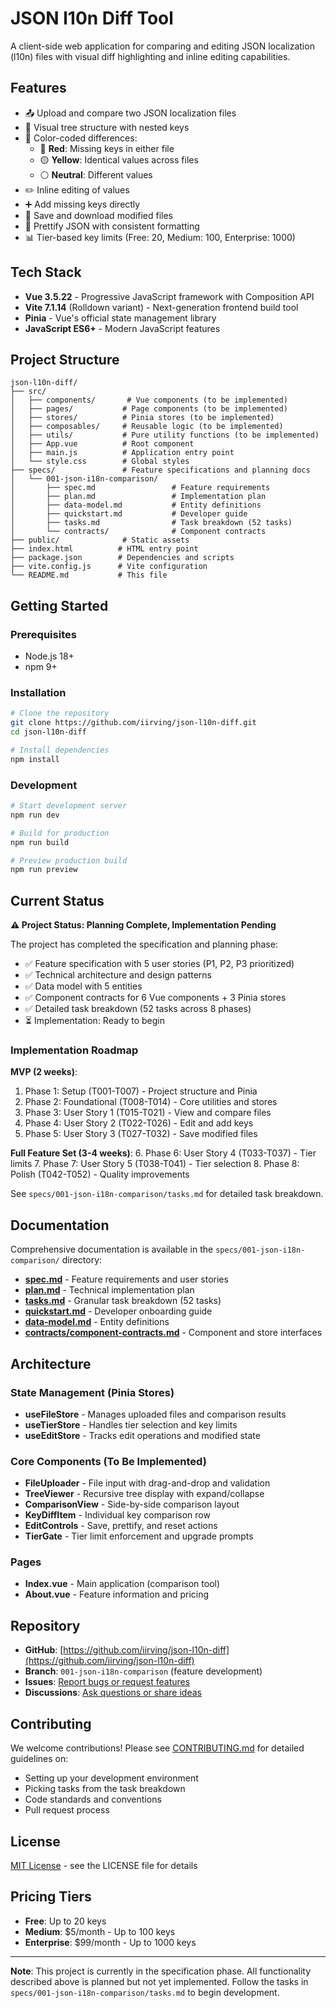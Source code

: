 # JSON l10n Diff Tool

A client-side web application for comparing and editing JSON localization (l10n) files with visual diff highlighting and inline editing capabilities.

## Features

- 📤 Upload and compare two JSON localization files
- 🌳 Visual tree structure with nested keys
- 🎨 Color-coded differences:
  - 🔴 **Red**: Missing keys in either file
  - 🟡 **Yellow**: Identical values across files
  - ⚪ **Neutral**: Different values
- ✏️ Inline editing of values
- ➕ Add missing keys directly
- 💾 Save and download modified files
- 🎨 Prettify JSON with consistent formatting
- 📊 Tier-based key limits (Free: 20, Medium: 100, Enterprise: 1000)

## Tech Stack

- **Vue 3.5.22** - Progressive JavaScript framework with Composition API
- **Vite 7.1.14** (Rolldown variant) - Next-generation frontend build tool
- **Pinia** - Vue's official state management library
- **JavaScript ES6+** - Modern JavaScript features

## Project Structure

```
json-l10n-diff/
├── src/
│   ├── components/       # Vue components (to be implemented)
│   ├── pages/           # Page components (to be implemented)
│   ├── stores/          # Pinia stores (to be implemented)
│   ├── composables/     # Reusable logic (to be implemented)
│   ├── utils/           # Pure utility functions (to be implemented)
│   ├── App.vue          # Root component
│   ├── main.js          # Application entry point
│   └── style.css        # Global styles
├── specs/               # Feature specifications and planning docs
│   └── 001-json-i18n-comparison/
│       ├── spec.md                 # Feature requirements
│       ├── plan.md                 # Implementation plan
│       ├── data-model.md           # Entity definitions
│       ├── quickstart.md           # Developer guide
│       ├── tasks.md                # Task breakdown (52 tasks)
│       └── contracts/              # Component contracts
├── public/              # Static assets
├── index.html          # HTML entry point
├── package.json        # Dependencies and scripts
├── vite.config.js      # Vite configuration
└── README.md           # This file
```

## Getting Started

### Prerequisites

- Node.js 18+
- npm 9+

### Installation

```bash
# Clone the repository
git clone https://github.com/iirving/json-l10n-diff.git
cd json-l10n-diff

# Install dependencies
npm install
```

### Development

```bash
# Start development server
npm run dev

# Build for production
npm run build

# Preview production build
npm run preview
```

## Current Status

**⚠️ Project Status: Planning Complete, Implementation Pending**

The project has completed the specification and planning phase:

- ✅ Feature specification with 5 user stories (P1, P2, P3 prioritized)
- ✅ Technical architecture and design patterns
- ✅ Data model with 5 entities
- ✅ Component contracts for 6 Vue components + 3 Pinia stores
- ✅ Detailed task breakdown (52 tasks across 8 phases)
- ⏳ Implementation: Ready to begin

### Implementation Roadmap

**MVP (2 weeks)**:

1. Phase 1: Setup (T001-T007) - Project structure and Pinia
2. Phase 2: Foundational (T008-T014) - Core utilities and stores
3. Phase 3: User Story 1 (T015-T021) - View and compare files
4. Phase 4: User Story 2 (T022-T026) - Edit and add keys
5. Phase 5: User Story 3 (T027-T032) - Save modified files

**Full Feature Set (3-4 weeks)**:
6. Phase 6: User Story 4 (T033-T037) - Tier limits
7. Phase 7: User Story 5 (T038-T041) - Tier selection
8. Phase 8: Polish (T042-T052) - Quality improvements

See `specs/001-json-i18n-comparison/tasks.md` for detailed task breakdown.

## Documentation

Comprehensive documentation is available in the `specs/001-json-i18n-comparison/` directory:

- **[spec.md](specs/001-json-i18n-comparison/spec.md)** - Feature requirements and user stories
- **[plan.md](specs/001-json-i18n-comparison/plan.md)** - Technical implementation plan
- **[tasks.md](specs/001-json-i18n-comparison/tasks.md)** - Granular task breakdown (52 tasks)
- **[quickstart.md](specs/001-json-i18n-comparison/quickstart.md)** - Developer onboarding guide
- **[data-model.md](specs/001-json-i18n-comparison/data-model.md)** - Entity definitions
- **[contracts/component-contracts.md](specs/001-json-i18n-comparison/contracts/component-contracts.md)** - Component and store interfaces

## Architecture

### State Management (Pinia Stores)

- **useFileStore** - Manages uploaded files and comparison results
- **useTierStore** - Handles tier selection and key limits
- **useEditStore** - Tracks edit operations and modified state

### Core Components (To Be Implemented)

- **FileUploader** - File input with drag-and-drop and validation
- **TreeViewer** - Recursive tree display with expand/collapse
- **ComparisonView** - Side-by-side comparison layout
- **KeyDiffItem** - Individual key comparison row
- **EditControls** - Save, prettify, and reset actions
- **TierGate** - Tier limit enforcement and upgrade prompts

### Pages

- **Index.vue** - Main application (comparison tool)
- **About.vue** - Feature information and pricing

## Repository

- **GitHub**: [https://github.com/iirving/json-l10n-diff](https://github.com/iirving/json-l10n-diff)
- **Branch**: `001-json-i18n-comparison` (feature development)
- **Issues**: [Report bugs or request features](https://github.com/iirving/json-l10n-diff/issues)
- **Discussions**: [Ask questions or share ideas](https://github.com/iirving/json-l10n-diff/discussions)

## Contributing

We welcome contributions! Please see [CONTRIBUTING.md](CONTRIBUTING.md) for detailed guidelines on:

- Setting up your development environment
- Picking tasks from the task breakdown
- Code standards and conventions
- Pull request process

## License

[MIT License](LICENSE) - see the LICENSE file for details

## Pricing Tiers

- **Free**: Up to 20 keys
- **Medium**: $5/month - Up to 100 keys
- **Enterprise**: $99/month - Up to 1000 keys

---

**Note**: This project is currently in the specification phase. All functionality described above is planned but not yet implemented. Follow the tasks in `specs/001-json-i18n-comparison/tasks.md` to begin development.
